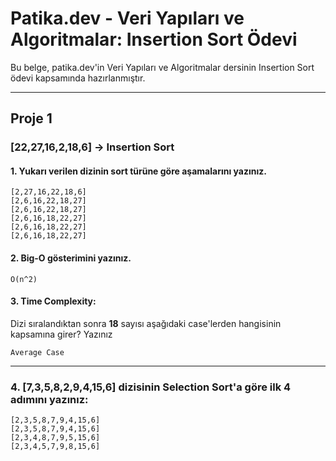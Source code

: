 # Patika.dev - Veri Yapıları ve Algoritmalar: Insertion Sort Ödevi

Bu belge, patika.dev'in Veri Yapıları ve Algoritmalar dersinin Insertion Sort ödevi kapsamında hazırlanmıştır.

---

## Proje 1

### [22,27,16,2,18,6] -> Insertion Sort

#### 1. Yukarı verilen dizinin sort türüne göre aşamalarını yazınız.

```
[2,27,16,22,18,6]  
[2,6,16,22,18,27]  
[2,6,16,22,18,27]  
[2,6,16,18,22,27]  
[2,6,16,18,22,27]  
[2,6,16,18,22,27]  
```

#### 2. Big-O gösterimini yazınız.

```
O(n^2)
```

#### 3. Time Complexity:  
Dizi sıralandıktan sonra **18** sayısı aşağıdaki case'lerden hangisinin kapsamına girer? Yazınız

```
Average Case
```

---

### 4. [7,3,5,8,2,9,4,15,6] dizisinin Selection Sort'a göre ilk 4 adımını yazınız:

```
[2,3,5,8,7,9,4,15,6]  
[2,3,5,8,7,9,4,15,6]  
[2,3,4,8,7,9,5,15,6]  
[2,3,4,5,7,9,8,15,6]  
```
